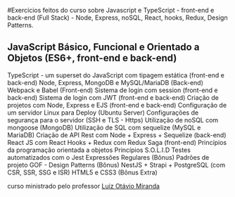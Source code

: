 #Exercícios feitos  do curso sobre Javascript e TypeScript - front-end e back-end (Full Stack) - Node, Express, noSQL, React, hooks, Redux, Design Patterns.

## JavaScript Básico, Funcional e Orientado a Objetos (ES6+, front-end e back-end)
TypeScript - um superset do JavaScript com tipagem estática (front-end e back-end)
Node, Express, MongoDB e MySQL/MariaDB (Back-end)
Webpack e Babel (Front-end)
Sistema de login com session (front-end e back-end)
Sistema de login com JWT (front-end e back-end)
Criação de projetos com Node, Express e EJS (front-end e back-end)
Configuração de um servidor Linux para Deploy (Ubuntu Server)
Configurações de segurança para o servidor (SSH e TLS - Https)
Utilização de noSQL com mongoose (MongoDB)
Utilização de SQL com sequelize (MySQL e MariaDB)
Criação de API Rest com Node + Express + Sequelize (back-end)
React JS com React Hooks + Redux com Redux Saga (front-end)
Princípios da programação orientada a objetos
Princípios S.O.L.I.D
Testes automatizados com o Jest
Expressões Regulares (Bônus)
Padrões de projeto GOF - Design Patterns (Bônus)
NestJS + Strapi + PostgreSQL (com CSR, SSR, SSG e ISR)
HTML5 e CSS3 (Bônus Extra)


curso ministrado pelo professor [Luiz Otávio Miranda](https://www.udemy.com/user/luiz-otavio-miranda/)
